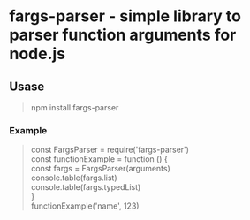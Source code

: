 # fargs-parser - simple library to parser function arguments for node.js

## Usase

>  npm install fargs-parser

### Example
<blockquote>
const FargsParser = require('fargs-parser')
<br />
const functionExample = function () {
  <br />
  const fargs = FargsParser(arguments)
  <br />
  console.table(fargs.list)
  <br />
  console.table(fargs.typedList)
<br />
}
<br />
functionExample('name', 123)
</blockquote>

<br>

